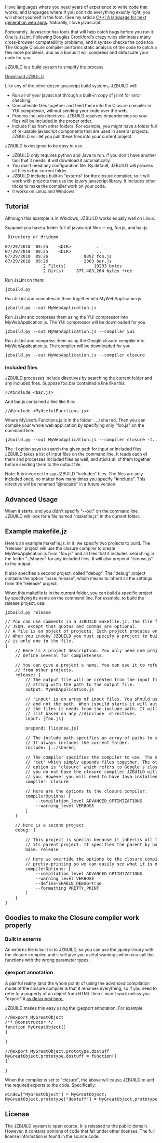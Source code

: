 I love languages where you need years of experience to write code that works,
and languages where if you don't do everything exactly right, you will shoot
yourself in the foot. (See my article [C++: A language for
next generation web apps](http://stevehanov.ca/blog/?id=95). Naturally, I love
javascript.

Fortunately, Javascript has tools that will help catch bugs before you run it.
One is JsLint. Following Douglas Crockford's crazy rules eliminates many
cross-browser compatablility problems, and it syntax-checks the code too. The
Google Closure compiler performs static analysis of the code to catch a few
more problems, and as a bonus it will compress and obfuscate your code for you.

JZBUILD is a build system to simplify the process.

[Download JZBUILD](http://github.com/smhanov/jzbuild/raw/master/jzbuild.py)

Like any of the other dozen javascript build systems, JZBUILD will:

* Run all of your javascript through a built-in copy of jslint for error
checking.
* Concatenate files together and feed them into the Closure compiler or YUI
compressor, without sending your code over the web.
* Process include directives. JZBUILD resolves dependencies so your files
will be included in the proper order.
* Include files from other folders. For example, you might have a folder full
of re-usable javascript components that are used in several projects. JZBUILD
will let you pull these files into your current project.

JZBUILD is designed to be easy to use.

* JZBUILD only requires python and Java to run. If you don't have another
tool that it needs, it will download it automatically.
* You don't need any configuration file. By default, JZBUILD will process all
files in the current folder.
* JZBUILD includes built-in "externs" for the closure compiler, so it will
work with projects that use the jquery javascript library. It includes other tricks to make the compiler work on your code.
* It works on Linux and Windows

## Tutorial

Although this example is in Windows, JZBUILD works equally well on Linux.

Suppose you have a folder full of javascript files -- eg, foo.js, and bar.js.

<pre>
 Directory of H:\demo

07/29/2010  09:25    &lt;DIR>          .
07/29/2010  09:25    &lt;DIR>          ..
07/29/2010  09:26              8392 foo.js
07/29/2010  09:26              2303 bar.js
               2 File(s)           10293 bytes
               2 Dir(s)     377,483,264 bytes free
</pre>


Run JsLint on them:

<pre>
jzbuild.py
</pre>

Run JsLint and concatenate them together into MyWebApplication.js:

<pre>
jzbuild.py --out MyWebApplication.js
</pre>

Run JsLint and compress them using the YUI compressor into MyWebApplication.js. The YUI compressor will be downloaded for you. 

<pre>
jzbuild.py --out MyWebApplication.js --compiler yui
</pre>

Run JsLint and compress them using the Google closure compiler into
MyWebApplication.js. The compiler will be downloaded for you. 

<pre>
jzbuild.py --out MyWebApplication.js --compiler closure
</pre>

### Included files

JZBUILD processes include directives by searching the current folder and any
included files. Suppose foo.bar contained a line like this:

<pre>
//#include &lt;bar.js>
</pre>

And bar.js contained a line like this:

<pre>
//#include &lt;MyUsefulFunctions.js>
</pre>

Where MyUsefulFunctions.js is in the folder <tt>../shared</tt>. Then you can
compile your whole web application by specifying only "foo.js" on the command
line:

<pre>
jzbuild.py --out MyWebApplication.js --compiler closure -I../shared foo.js
</pre>

The -I option says to search the given path for input or included files.
JZBUILD takes a list of input files on the command line. It reads each of them
and processes included files as well, and sticks all of them together before
sending them to the output file.

Note: It is incorrect to say JZBUILD "includes" files. The files are only included once, no matter how many times you specify "#include". This directive will be renamed "@require" in a future version.

## Advanced Usage

When it starts, and you didn't specify "--out" on the command line, JZBUILD
will look for a file named "makefile.jz" in the current folder.

## Example makefile.jz

Here's an example makefile.jz. In it, we specify two projects to build. The
"release" project will use the closure compiler to create MyWebApplication.js
from "foo.js" and all files that it includes, searching in the folder
"../shared" for any included files. It will also prepend "license.js" to the
output.

It also specifies a second project, called "debug". The "debug" project
contains the option "base: release", which means to inherit all the settings
from the "release" project.

When this makefile is in the current folder, you can build a specific project
by specifying its name on the command line. For example, to build the release
project, use:

<pre>
jzbuild.py release
</pre>

<pre>
// You can use comments in a JZBUILD makefile.jz. The file format is exactly like
// JSON, except that quotes and commas are optional.
// A file is an object of projects. Each project produces one output file.
// When you invoke JZBUILD you must specify a project to build unless there
// is only one in the file.
{
    // Here is a project description. You only need one project but we will
    // define several for completeness.

    // You can give a project a name. You can use it to refer to the project
    // from other projects.
    release: {
        // The output file will be created from the input files. It is a
        // string with the path to the output file.
        output: MyWebApplication.js

        // 'input' is an array of input files. You should use only the filename
        // and not the path. When jsbuild starts it will automatically find
        // the files it needs from the include path. It will also expand this
        // list based on any //#include <filename.js> directives.
        input: [foo.js]

        prepend: [license.js]

        // The include path specifies an array of paths to search for files.
        // It always includes the current folder.
        include: [../shared]

        // The compiler specifies the compiler to use. The default compiler is
        // 'cat' which simply appends files together. The other
        // option is 'closure' which refers to Google's closure compiler. If
        // you do not have the closure compiler JZBUILD will download it for
        // you. However you will need to have Java installed to use it.
        compiler: closure

        // Here are the options to the closure compiler.
        compilerOptions: [
            --compilation_level ADVANCED_OPTIMIZATIONS
            --warning_level VERBOSE
        ]
    }

    // Here is a second project.
    debug: {

        // This project is special because it inherits all the properties from
        // its parent project. It specifies the parent by name.
        base: release

        // Here we override the options to the closure compiler to include
        // pretty-printing so we can easily see what it is doing.
        compilerOptions: [
            --compilation_level ADVANCED_OPTIMIZATIONS
            --warning_level VERBOSE
            --define=ENABLE_DEBUG=true
            --formatting PRETTY_PRINT
        ]
    }
}
</pre>

## Goodies to make the Closure compiler work properly

### Built in externs

An externs file is built in to JZBUILD, so you can use the jquery library with the closure compiler, and it will give you useful warnings when you call the functions with the wrong parameter types. 

### @export annotation
A painful reality (and the whole point) of using the advanced compilation mode of the closure compiler is that it renames everything, so if you need to refer to a property of an object from HTML then it won't work unless you "export" it <a href="http://code.google.com/closure/compiler/docs/api-tutorial3.html#export">as described here.</a>

JZBUILD makes this easy using the @export annotation. For example:

<pre>
//@export MyGreatObject
/** @constructor */
function MyGreatObject()
{

}

//@export MyGreatObject.prototype.dostuff
MyGreatObject.prototype.dostuff = function()
{

}
</pre>

When the compiler is set to "closure", the above will cause JZBUILD to add the required exports to the code. Specifically:

<pre>
window["MyGreatObject"] = MyGreatObject;
MyGreatObject.prototype["dostuff"] = MyGreatObject.prototype.dostuff;
</pre>

## License
The JZBUILD system is open source. It is released to the public domain. However, it contains portions of code that fall under other licenses. The full license information is found in the source code.





